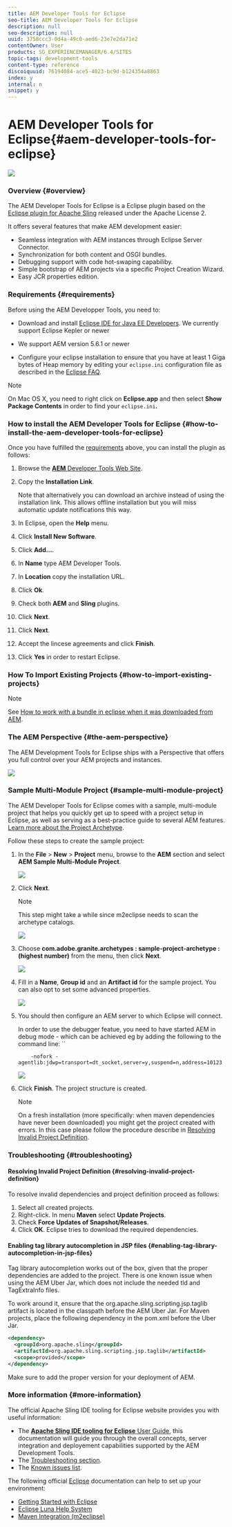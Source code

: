 ```yaml
---
title: AEM Developer Tools for Eclipse
seo-title: AEM Developer Tools for Eclipse
description: null
seo-description: null
uuid: 3758ccc3-0d4a-49c0-aed6-23e7e2da71e2
contentOwner: User
products: SG_EXPERIENCEMANAGER/6.4/SITES
topic-tags: development-tools
content-type: reference
discoiquuid: 76194084-ace5-4023-bc9d-b124354a8863
index: y
internal: n
snippet: y
---
```


# AEM Developer Tools for Eclipse{#aem-developer-tools-for-eclipse}

 ![](do-not-localize/chlimage_1-9.png) 

### Overview {#overview}

The AEM Developer Tools for Eclipse is a Eclipse plugin based on the [Eclipse plugin for Apache Sling](https://sling.apache.org/documentation/development/ide-tooling.html) released under the Apache License 2.

It offers several features that make AEM development easier:

* Seamless integration with AEM instances through Eclipse Server Connector.  
* Synchronization for both content and OSGI bundles.
* Debugging support with code hot-swaping capabiliby.  
* Simple bootstrap of AEM projects via a specific Project Creation Wizard.
* Easy JCR properties edition.

### Requirements {#requirements}

Before using the AEM Developper Tools, you need to:

* Download and install [Eclipse IDE for Java EE Developers](http://eclipse.org/downloads/packages/eclipse-ide-java-ee-developers/lunar). We currently support Eclipse Kepler or newer  

* We support AEM version 5.6.1 or newer  
* Configure your eclipse installation to ensure that you have at least 1 Giga bytes of Heap memory by editing your `eclipse.ini` configuration file as described in the [Eclipse FAQ](http://wiki.eclipse.org/FAQ_How_do_I_increase_the_heap_size_available_to_Eclipse%3F).

>[!NOTE]
>
>On Mac OS X, you need to right click on **Eclipse.app** and then select **Show Package Contents** in order to find your `eclipse.ini`**.**

### How to install the AEM Developer Tools for Eclipse {#how-to-install-the-aem-developer-tools-for-eclipse}

Once you have fulfilled the [requirements](#requirements) above, you can install the plugin as follows:

1. Browse the [**AEM** Developer Tools Web Site](http://eclipse.adobe.com/aem/dev-tools/).  

1. Copy the **Installation Link**.

   Note that alternatively you can download an archive instead of using the installation link. This allows offline installation but you will miss automatic update notifications this way.

1. In Eclipse, open the **Help** menu.
1. Click **Install New Software**.
1. Click **Add...**.
1. In **Name** type AEM Developer Tools.
1. In **Location** copy the installation URL.
1. Click **Ok**.
1. Check both **AEM** and **Sling** plugins.
1. Click **Next**.
1. Click **Next**.
1. Accept the lincese agreements and click **Finish**.
1. Click **Yes** in order to restart Eclipse.

### How To Import Existing Projects {#how-to-import-existing-projects}

>[!NOTE]
>
>See [How to work with a bundle in eclipse when it was downloaded from AEM](https://stackoverflow.com/questions/29699726/how-to-work-with-a-bundle-in-eclipse-when-it-was-downloaded-from-aem/29705407#29705407).

### The AEM Perspective {#the-aem-perspective}

The AEM Development Tools for Eclipse ships with a Perspective that offers you full control over your AEM projects and instances.

![](assets/chlimage_1-2.jpeg) 

### Sample Multi-Module Project {#sample-multi-module-project}

The AEM Developer Tools for Eclipse comes with a sample, multi-module project that helps you quickly get up to speed with a project setup in Eclipse, as well as serving as a best-practice guide to several AEM features. [Learn more about the Project Archetype](https://github.com/Adobe-Marketing-Cloud/aem-project-archetype).

Follow these steps to create the sample project:

1. In the **File** &gt; **New** &gt; **Project** menu, browse to the **AEM** section and select **AEM Sample Multi-Module Project**.

   ![](assets/chlimage_1-69.png)

1. Click **Next**.

   >[!NOTE]
   >
   >This step might take a while since m2eclipse needs to scan the archetype catalogs.

   ![](assets/chlimage_1-70.png)

1. Choose **com.adobe.granite.archetypes : sample-project-archetype : (highest number)** from the menu, then click **Next**.

   ![](assets/chlimage_1-71.png)

1. Fill in a **Name**, **Group id** and an **Artifact id** for the sample project. You can also opt to set some advanced properties.

   ![](assets/chlimage_1-72.png)

1. You should then configure an AEM server to which Eclipse will connect.

   In order to use the debugger featue, you need to have started AEM in debug mode - which can be achieved eg by adding the following to the command line: ``

   ```
       -nofork -agentlib:jdwp=transport=dt_socket,server=y,suspend=n,address=10123
   ```

   ![](assets/chlimage_1-73.png)

1. Click **Finish**. The project structure is created.

   >[!NOTE]
   >
   >On a fresh installation (more specifically: when maven dependencies have never been downloaded) you might get the project created with errors. In this case please follow the procedure describe in [Resolving Invalid Project Definition](#resolvinginvalidprojectdefinition).

### Troubleshooting {#troubleshooting}

#### Resolving Invalid Project Definition {#resolving-invalid-project-definition}

To resolve invalid dependencies and project definition proceed as follows:

1. Select all created projects.
1. Right-click. In menu **Maven** select **Update Projects**.
1. Check **Force Updates of Snapshot/Releases**.
1. Click **OK**. Eclipse tries to download the required dependencies.

#### Enabling tag library autocompletion in JSP files {#enabling-tag-library-autocompletion-in-jsp-files}

Tag library autocompletion works out of the box, given that the proper dependencies are added to the project. There is one known issue when using the AEM Uber Jar, which does not include the needed tld and TagExtraInfo files.

To work around it, ensure that the org.apache.sling.scripting.jsp.taglib artifact is located in the classpath before the AEM Uber Jar. For Maven projects, place the following dependency in the pom.xml before the Uber Jar.

```xml
<dependency>
  <groupId>org.apache.sling</groupId>
  <artifactId>org.apache.sling.scripting.jsp.taglib</artifactId>
  <scope>provided</scope>
</dependency>

```

Make sure to add the proper version for your deployment of AEM.

### More information {#more-information}

The official Apache Sling IDE tooling for Eclipse website provides you with useful information:

* The [**Apache Sling IDE tooling for Eclipse** User Guide](https://sling.apache.org/documentation/development/ide-tooling.html), this documentation will guide you through the overall concepts, server integration and deployement capabilities supported by the AEM Development Tools.
* The [Troubleshooting section](https://sling.apache.org/documentation/development/ide-tooling.html#troubleshooting).
* The [Known issues list](https://sling.apache.org/documentation/development/ide-tooling.html#known-issues).

The following official [Eclipse](http://eclipse.org/) documentation can help to set up your environment:

* [Getting Started with Eclipse](http://eclipse.org/users/)
* [Eclipse Luna Help System](http://help.eclipse.org/luna/index.jsp)
* [Maven Integration (m2eclipse)](http://www.eclipse.org/m2e/)

